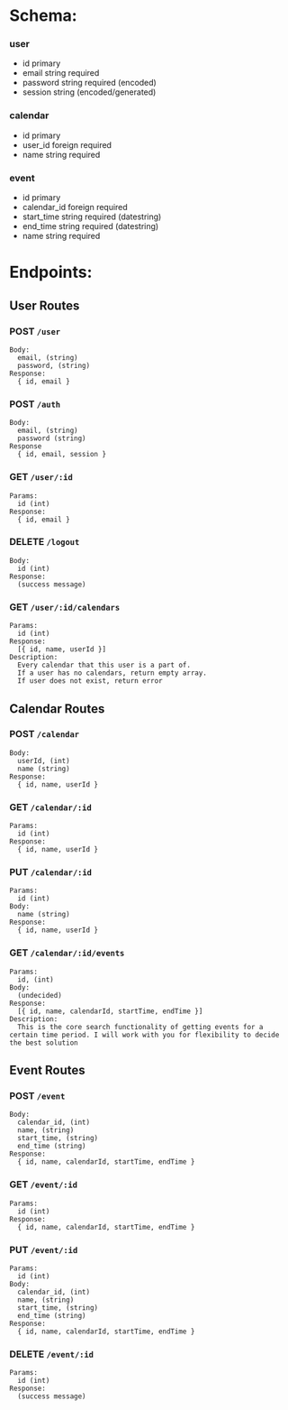 # Schema:
### user
  - id primary
  - email string required
  - password string required (encoded)
  - session string (encoded/generated)

### calendar
  - id primary
  - user_id foreign required
  - name string required

### event
  - id primary
  - calendar_id foreign required
  - start_time string required (datestring)
  - end_time string required (datestring)
  - name string required

# Endpoints:
## User Routes
### POST `/user`
    Body:
      email, (string)
      password, (string)
    Response:
      { id, email }

### POST `/auth`
    Body:
      email, (string)
      password (string)
    Response
      { id, email, session }

### GET `/user/:id`
    Params:
      id (int)
    Response:
      { id, email }

### DELETE `/logout`
    Body:
      id (int)
    Response:
      (success message)

### GET `/user/:id/calendars`
    Params:
      id (int)
    Response:
      [{ id, name, userId }]
    Description:
      Every calendar that this user is a part of.
      If a user has no calendars, return empty array.
      If user does not exist, return error

## Calendar Routes
### POST `/calendar`
    Body:
      userId, (int)
      name (string)
    Response:
      { id, name, userId }

### GET `/calendar/:id`
    Params:
      id (int)
    Response:
      { id, name, userId }

### PUT `/calendar/:id`
    Params:
      id (int)
    Body:
      name (string)
    Response:
      { id, name, userId }

### GET `/calendar/:id/events`
    Params:
      id, (int)
    Body:
      (undecided)
    Response:
      [{ id, name, calendarId, startTime, endTime }]
    Description:
      This is the core search functionality of getting events for a certain time period. I will work with you for flexibility to decide the best solution


## Event Routes
### POST `/event`
    Body:
      calendar_id, (int)
      name, (string)
      start_time, (string)
      end_time (string)
    Response:
      { id, name, calendarId, startTime, endTime }

### GET `/event/:id`
    Params:
      id (int)
    Response:
      { id, name, calendarId, startTime, endTime }

### PUT `/event/:id`
    Params:
      id (int)
    Body:
      calendar_id, (int)
      name, (string)
      start_time, (string)
      end_time (string)
    Response:
      { id, name, calendarId, startTime, endTime }

### DELETE `/event/:id`
    Params:
      id (int)
    Response:
      (success message)
